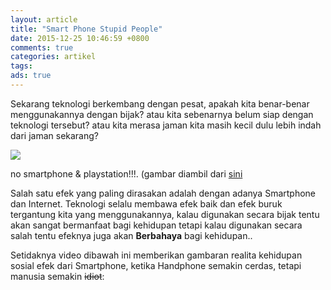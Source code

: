 ```yaml
---
layout: article
title: "Smart Phone Stupid People"
date: 2015-12-25 10:46:59 +0800
comments: true
categories: artikel
tags:  
ads: true
---
```


Sekarang teknologi berkembang dengan pesat, apakah kita benar-benar menggunakannya dengan bijak? atau kita sebenarnya belum siap dengan teknologi tersebut? atau kita merasa jaman kita masih kecil dulu lebih indah dari jaman sekarang?


![](https://scontent-sin1-1.xx.fbcdn.net/hphotos-xtf1/v/t1.0-9/1000655_1534127013570208_7210838226644479643_n.jpg?oh=ddf70b1d92f546dfc5c436061a6c834a&oe=57158B5A)

no smartphone & playstation!!!. (gambar diambil dari [sini](https://www.facebook.com/permalink.php?story_fbid=1534127550236821&id=100009187721867)

Salah satu efek yang paling dirasakan adalah dengan adanya Smartphone dan Internet. Teknologi selalu membawa efek baik dan efek buruk tergantung kita yang menggunakannya, kalau digunakan secara bijak tentu akan sangat bermanfaat bagi kehidupan tetapi kalau digunakan secara salah tentu efeknya juga akan __Berbahaya__ bagi kehidupan..

Setidaknya video dibawah ini memberikan gambaran realita kehidupan sosial efek dari Smartphone, ketika Handphone semakin cerdas, tetapi manusia semakin ~~idiot~~:


